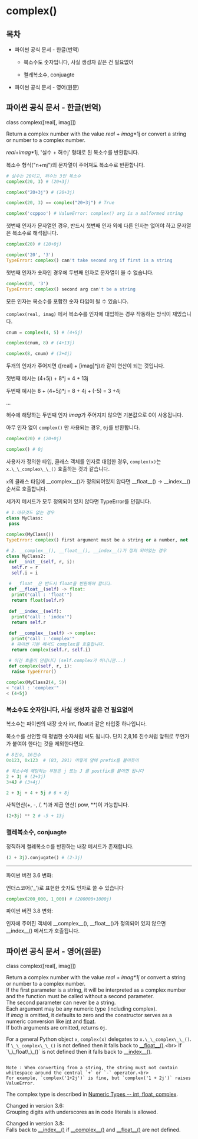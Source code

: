 # complex()

## 목차

* 파이썬 공식 문서 - 한글(번역)

  * 복소수도 숫자입니다, 사실 생성자 같은 건 필요없어

  * 켤레복소수, conjuagte

* 파이썬 공식 문서 - 영어(원문)

## 파이썬 공식 문서 - 한글(번역)

class complex([real[, imag]])

Return a complex number with the value *real* + *imag*\*1j or convert a string or number to a complex number.<br>

*real*+*imag*\*1j, '실수 + 허수j' 형태로 된 복소수를 반환합니다.

복소수 형식("n+mj")의 문자열이 주어져도 복소수로 반환합니다.

```python
# 실수는 20이고, 허수는 3인 복소수
complex(20, 3) # (20+3j)

complex("20+3j") # (20+3j)

complex(20, 3) == complex("20+3j") # True

complex('ccppoo') # ValueError: complex() arg is a malformed string
```

첫번째 인자가 문자열인 경우, 반드시 첫번째 인자 외에 다른 인자는 없어야 하고 문자열은 복소수로 해석됩니다.

```python
complex(20) # (20+0j)

complex('20', '3') 
TypeError: complex() can't take second arg if first is a string
```

첫번째 인자가 숫자인 경우에 두번째 인자로 문자열이 올 수 없습니다.

```python
complex(20, '3')
TypeError: complex() second arg can't be a string
```

모든 인자는 복소수를 포함한 숫자 타입이 될 수 있습니다.

`complex(real, imag)` 에서 복소수를 인자에 대입하는 경우 작동하는 방식이 재밌습니다.

```python
cnum = complex(4, 5) # (4+5j)

complex(cnum, 8) # (4+13j)

complex(8, cnum) # (3+4j)
```

두개의 인자가 주어지면 ([real] + [imag]*j)과 같이 연산이 되는 것입니다.

첫번째 예시는 (4+5j) + 8*j = 4 + 13j

두번째 예시는 8 + (4+5j)*j = 8 + 4j + (-5) = 3 +4j

...

허수에 해당하는 두번째 인자 *imag*가 주어지지 않으면 기본값으로 0이 사용됩니다.

아무 인자 없이 `complex()` 만 사용되는 경우, `0j`를 반환합니다.

```python
complex(20) # (20+0j)

complex() # 0j
```

사용자가 정의한 타입, 클래스 객체를 인자로 대입한 경우, `complex(x)`는 `x.\_\_complex\_\_()` 호출하는 것과 같습니다.

`x`의 클래스 타입에 \_\_complex\_\_()가 정의되어있지 않다면 \_\_float\_\_() -> \_\_index\_\_() 순서로 호출합니다.

세가지 메서드가 모두 정의되어 있지 않다면 TypeError를 던집니다.

```python
# 1.아무것도 없는 경우
class MyClass:
 pass
 
complex(MyClass()) 
TypeError: complex() first argument must be a string or a number, not 'MyClass'

# 2. __complex__(), __float__(), __index__()가 정의 되어있는 경우
class MyClass2:
 def __init__(self, r, i):
  self.r = r
  self.i = i
  
 # __float__은 반드시 float을 반환해야 합니다.
 def __float__(self) -> float:
  print("call : 'float'")
  return float(self.r)
  
 def __index__(self):
  print("call : 'index'")
  return self.r
  
 def __complex__(self) -> complex:
  print("call : 'complex'"
  # 파이썬 기본 메서드 complex를 호출합니다. 
  return complex(self.r, self.i)

 # 이건 호출이 안됩니다 (self.complex가 아니니깐...)
 def complex(self, r, i):
  raise TypeError()
  
complex(MyClass2(4, 5))
< "call : 'complex'"
< (4+5j)
```

### 복소수도 숫자입니다, 사실 생성자 같은 건 필요없어

복소수는 파이썬의 내장 숫자 int, float과 같은 타입중 하나입니다.

복소수를 선언할 때 평범한 숫자처럼 써도 됩니다. 단지 2,8,16 진수처럼 앞뒤로 무언가가 붙여야 한다는 것을 제외한다면요.

```python
# 8진수, 16진수
0o123, 0x123  # (83, 291) 이렇게 앞에 prefix를 붙이듯이

# 복소수에 해당하는 부분은 j 또는 J 를 postfix를 붙이면 됩니다
2 + 3j # (2+3j)
3+4J # (3+4j)

2 + 3j + 4 + 5j # 6 + 8j
```

사칙연산(+, -, /, *)과 제곱 연산( pow, \*\*)이 가능합니다.

```python
(2+3j) ** 2 # -5 + 13j
```

### 켤레복소수, conjuagte

정직하게 켤레복소수를 반환하는 내장 메서드가 존재합니다.

```python
(2 + 3j).conjugate() # (2-3j)
```

----------

파이썬 버전 3.6 변화: <br>

언더스코어('_')로 표현한 숫자도 인자로 쓸 수 있습니다

```python
complex(200_000, 1_000) # (200000+1000j)
```

파이썬 버전 3.8 변화: <br>

인자에 주어진 객체에 \_\_complex\_\_(), \_\_float\_\_()가 정의되어 있지 않으면 \_\_index\_\_() 메서드가 호출됩니다.



## 파이썬 공식 문서 - 영어(원문)

class complex([real[, imag]])

Return a complex number with the value *real* + *imag\*1j* or convert a string or number to a complex number.<br>
If the first parameter is a string, it will be interpreted as a complex number and the function must be called without a second parameter.<br>
The second parameter can never be a string.<br>
Each argument may be any numeric type (including complex).<br>
If *imag* is omitted, it defaults to zero and the constructor serves as a numeric conversion like [int](https://docs.python.org/3/library/functions.html#int) and [float](https://docs.python.org/3/library/functions.html#float).<br>
If both arguments are omitted, returns `0j`.

For a general Python object `x`, `complex(x)` delegates to `x.\_\_complex\_\_()`.<br>
If `\_\_complex\_\_()` is not defined then it falls back to [\_\_float\_\_()](https://docs.python.org/3/reference/datamodel.html#object.__float__).<br>
If `\_\_float\_\_()` is not defined then it falls back to [\_\_index\_\_()](https://docs.python.org/3/reference/datamodel.html#object.__index__).


~~~

Note : When converting from a string, the string must not contain whitespace around the central `+` or `-` operator.<br>
For example, `complex('1+2j')` is fine, but `complex('1 + 2j')` raises ValueError.

~~~

The complex type is described in [Numeric Types -- int, float, complex](https://docs.python.org/3/library/stdtypes.html#typesnumeric).

Changed in version 3.6: <br>
Grouping digits with underscores as in code literals is allowed.

Changed in version 3.8: <br>
Falls back to [\_\_index\_\_()](https://docs.python.org/3/reference/datamodel.html#object.__index__)
 if [\_\_complex\_\_()](https://docs.python.org/3/reference/datamodel.html#object.__complex__) and 
 [\_\_float\_\_()](https://docs.python.org/3/reference/datamodel.html#object.__float__) are not defined.